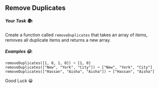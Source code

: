 ## Remove Duplicates

##### Your Task 📚:

Create a function called `removeDuplicates` that takes an array of items, removes all duplicate items and returns a new array.

##### Examples 😃:




```
removeDuplicates([1, 0, 1, 0]) ➞ [1, 0]
removeDuplicates(["New", "York", "City"]) ➞ ["New", "York", "City"]
removeDuplicates(["Hassan", "Aisha", "Aisha"]) ➞ ["Hassan", "Aisha"]
```

Good Luck 😀
